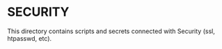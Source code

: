 # SECURITY

This directory contains scripts and secrets connected with Security (ssl, htpasswd, etc).
